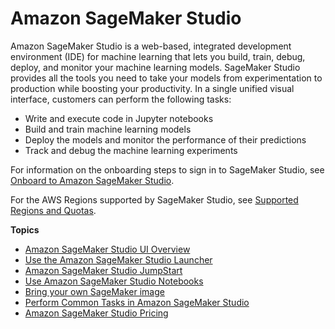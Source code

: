 # Amazon SageMaker Studio<a name="studio"></a>

Amazon SageMaker Studio is a web\-based, integrated development environment \(IDE\) for machine learning that lets you build, train, debug, deploy, and monitor your machine learning models\. SageMaker Studio provides all the tools you need to take your models from experimentation to production while boosting your productivity\. In a single unified visual interface, customers can perform the following tasks:
+ Write and execute code in Jupyter notebooks
+ Build and train machine learning models
+ Deploy the models and monitor the performance of their predictions
+ Track and debug the machine learning experiments

For information on the onboarding steps to sign in to SageMaker Studio, see [Onboard to Amazon SageMaker Studio](gs-studio-onboard.md)\.

For the AWS Regions supported by SageMaker Studio, see [Supported Regions and Quotas](regions-quotas.md)\.

**Topics**
+ [Amazon SageMaker Studio UI Overview](studio-ui.md)
+ [Use the Amazon SageMaker Studio Launcher](studio-launcher.md)
+ [Amazon SageMaker Studio JumpStart](studio-jumpstart.md)
+ [Use Amazon SageMaker Studio Notebooks](notebooks.md)
+ [Bring your own SageMaker image](studio-byoi.md)
+ [Perform Common Tasks in Amazon SageMaker Studio](studio-tasks.md)
+ [Amazon SageMaker Studio Pricing](studio-pricing.md)
